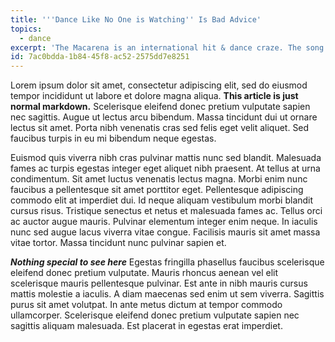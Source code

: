 ```yaml
---
title: '''Dance Like No One is Watching'' Is Bad Advice'
topics:
  - dance
excerpt: 'The Macarena is an international hit & dance craze. The song is inspired by flamenco dancer Diana Herrera''s beauty, but do you know where the dance came from?'
id: 7ac0bdda-1b84-45f8-ac52-2575dd7e8251
---
```


Lorem ipsum dolor sit amet, consectetur adipiscing elit, sed do eiusmod tempor incididunt ut labore et dolore magna aliqua. **This article is just normal markdown.** Scelerisque eleifend donec pretium vulputate sapien nec sagittis. Augue ut lectus arcu bibendum. Massa tincidunt dui ut ornare lectus sit amet. Porta nibh venenatis cras sed felis eget velit aliquet. Sed faucibus turpis in eu mi bibendum neque egestas.

Euismod quis viverra nibh cras pulvinar mattis nunc sed blandit. Malesuada fames ac turpis egestas integer eget aliquet nibh praesent. At tellus at urna condimentum. Sit amet luctus venenatis lectus magna. Morbi enim nunc faucibus a pellentesque sit amet porttitor eget. Pellentesque adipiscing commodo elit at imperdiet dui. Id neque aliquam vestibulum morbi blandit cursus risus. Tristique senectus et netus et malesuada fames ac. Tellus orci ac auctor augue mauris. Pulvinar elementum integer enim neque. In iaculis nunc sed augue lacus viverra vitae congue. Facilisis mauris sit amet massa vitae tortor. Massa tincidunt nunc pulvinar sapien et.

***Nothing special to see here***
Egestas fringilla phasellus faucibus scelerisque eleifend donec pretium vulputate. Mauris rhoncus aenean vel elit scelerisque mauris pellentesque pulvinar. Est ante in nibh mauris cursus mattis molestie a iaculis. A diam maecenas sed enim ut sem viverra. Sagittis purus sit amet volutpat. In ante metus dictum at tempor commodo ullamcorper. Scelerisque eleifend donec pretium vulputate sapien nec sagittis aliquam malesuada. Est placerat in egestas erat imperdiet.
